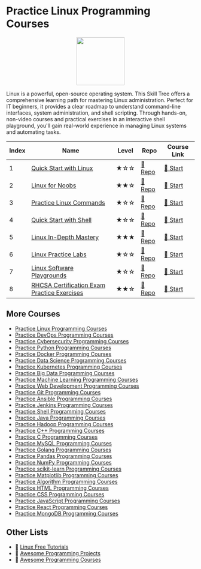 # Practice Linux Programming Courses

<div align="center">
<img width="128px" src="https://file.labex.io/path/k5LXo5b82pJm.png">
</div>

Linux is a powerful, open-source operating system. This Skill Tree offers a comprehensive learning path for mastering Linux administration. Perfect for IT beginners, it provides a clear roadmap to understand command-line interfaces, system administration, and shell scripting. Through hands-on, non-video courses and practical exercises in an interactive shell playground, you'll gain real-world experience in managing Linux systems and automating tasks.

|   Index | Name                                                                                                                | Level   | Repo                                                                                | Course Link                                                                     |
|---------|---------------------------------------------------------------------------------------------------------------------|---------|-------------------------------------------------------------------------------------|---------------------------------------------------------------------------------|
|       1 | [Quick Start with Linux](https://labex.io/courses/quick-start-with-linux)                                           | ★☆☆     | [🔗 Repo](https://github.com/labex-labs/quick-start-with-linux)                      | [🚀 Start](https://labex.io/courses/quick-start-with-linux)                      |
|       2 | [Linux for Noobs](https://labex.io/courses/linux-for-noobs)                                                         | ★★☆     | [🔗 Repo](https://github.com/labex-labs/linux-for-noobs)                             | [🚀 Start](https://labex.io/courses/linux-for-noobs)                             |
|       3 | [Practice Linux Commands](https://labex.io/courses/linux-basic-commands-practice-online)                            | ★☆☆     | [🔗 Repo](https://github.com/labex-labs/linux-basic-commands-practice-online)        | [🚀 Start](https://labex.io/courses/linux-basic-commands-practice-online)        |
|       4 | [Quick Start with Shell](https://labex.io/courses/quick-start-with-shell)                                           | ★☆☆     | [🔗 Repo](https://github.com/labex-labs/quick-start-with-shell)                      | [🚀 Start](https://labex.io/courses/quick-start-with-shell)                      |
|       5 | [Linux In-Depth Mastery](https://labex.io/courses/linux-in-depth-mastery)                                           | ★★★     | [🔗 Repo](https://github.com/labex-labs/linux-in-depth-mastery)                      | [🚀 Start](https://labex.io/courses/linux-in-depth-mastery)                      |
|       6 | [Linux Practice Labs](https://labex.io/courses/linux-practice-labs)                                                 | ★☆☆     | [🔗 Repo](https://github.com/labex-labs/linux-practice-labs)                         | [🚀 Start](https://labex.io/courses/linux-practice-labs)                         |
|       7 | [Linux Software Playgrounds](https://labex.io/courses/linux-software-playgrounds)                                   | ★☆☆     | [🔗 Repo](https://github.com/labex-labs/linux-software-playgrounds)                  | [🚀 Start](https://labex.io/courses/linux-software-playgrounds)                  |
|       8 | [RHCSA Certification Exam Practice Exercises](https://labex.io/courses/rhcsa-certification-exam-practice-exercises) | ★★☆     | [🔗 Repo](https://github.com/labex-labs/rhcsa-certification-exam-practice-exercises) | [🚀 Start](https://labex.io/courses/rhcsa-certification-exam-practice-exercises) |

## More Courses

- [Practice Linux Programming Courses](https://github.com/labex-labs/practice-linux-programming-courses)
- [Practice DevOps Programming Courses](https://github.com/labex-labs/practice-devops-programming-courses)
- [Practice Cybersecurity Programming Courses](https://github.com/labex-labs/practice-cybersecurity-programming-courses)
- [Practice Python Programming Courses](https://github.com/labex-labs/practice-python-programming-courses)
- [Practice Docker Programming Courses](https://github.com/labex-labs/practice-docker-programming-courses)
- [Practice Data Science Programming Courses](https://github.com/labex-labs/practice-data-science-programming-courses)
- [Practice Kubernetes Programming Courses](https://github.com/labex-labs/practice-kubernetes-programming-courses)
- [Practice Big Data Programming Courses](https://github.com/labex-labs/practice-bigdata-programming-courses)
- [Practice Machine Learning Programming Courses](https://github.com/labex-labs/practice-ml-programming-courses)
- [Practice Web Development Programming Courses](https://github.com/labex-labs/practice-web-development-programming-courses)
- [Practice Git Programming Courses](https://github.com/labex-labs/practice-git-programming-courses)
- [Practice Ansible Programming Courses](https://github.com/labex-labs/practice-ansible-programming-courses)
- [Practice Jenkins Programming Courses](https://github.com/labex-labs/practice-jenkins-programming-courses)
- [Practice Shell Programming Courses](https://github.com/labex-labs/practice-shell-programming-courses)
- [Practice Java Programming Courses](https://github.com/labex-labs/practice-java-programming-courses)
- [Practice Hadoop Programming Courses](https://github.com/labex-labs/practice-hadoop-programming-courses)
- [Practice C++ Programming Courses](https://github.com/labex-labs/practice-cpp-programming-courses)
- [Practice C Programming Courses](https://github.com/labex-labs/practice-c-programming-courses)
- [Practice MySQL Programming Courses](https://github.com/labex-labs/practice-mysql-programming-courses)
- [Practice Golang Programming Courses](https://github.com/labex-labs/practice-go-programming-courses)
- [Practice Pandas Programming Courses](https://github.com/labex-labs/practice-pandas-programming-courses)
- [Practice NumPy Programming Courses](https://github.com/labex-labs/practice-numpy-programming-courses)
- [Practice scikit-learn Programming Courses](https://github.com/labex-labs/practice-sklearn-programming-courses)
- [Practice Matplotlib Programming Courses](https://github.com/labex-labs/practice-matplotlib-programming-courses)
- [Practice Algorithm Programming Courses](https://github.com/labex-labs/practice-algorithm-programming-courses)
- [Practice HTML Programming Courses](https://github.com/labex-labs/practice-html-programming-courses)
- [Practice CSS Programming Courses](https://github.com/labex-labs/practice-css-programming-courses)
- [Practice JavaScript Programming Courses](https://github.com/labex-labs/practice-javascript-programming-courses)
- [Practice React Programming Courses](https://github.com/labex-labs/practice-react-programming-courses)
- [Practice MongoDB Programming Courses](https://github.com/labex-labs/practice-mongodb-programming-courses)


## Other Lists

- 🔗 [Linux Free Tutorials](https://github.com/labex-labs/linux-free-tutorials)
- 🔗 [Awesome Programming Projects](https://github.com/labex-labs/awesome-programming-projects)
- 🔗 [Awesome Programming Courses](https://github.com/labex-labs/awesome-programming-courses)

